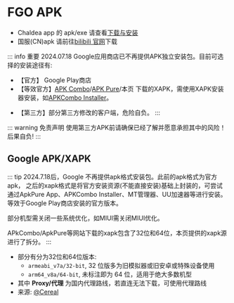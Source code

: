 # FGO APK

- Chaldea app 的 apk/exe 请查看[下载与安装](./install.md)
- 国服(CN)apk 请前往[bilibili 官网](https://game.bilibili.com/fgo/)下载

::: info 重要 2024.07.18
Google应用商店已不再提供APK独立安装包。目前可选择的安装途径有:

- 【官方】 Google Play商店
- 【等效官方】[APK Combo](https://apkcombo.com/fgo-jp/com.aniplex.fategrandorder/download/apk)/[APK Pure](https://apkpure.com/cn/fate-grand-order/com.aniplex.fategrandorder/download)/本页 下载的XAPK，需使用XAPK安装器安装，如[APKCombo Installer](https://apkcombo.com/zh/how-to-install)。
<!-- - 【第三方】[重签名APK](#重签名apk): **本站**打包，仅更改签名/包名。 -->
<!-- - 【第三方】[Rayshift BFGO](#rayshift-第三方客户端): **Rayshift.io**制作的第三方客户端，有较多更改。 -->
- 【第三方】部分第三方修改的客户端，危险自负。
  :::

::: warning 免责声明
使用第三方APK前请确保已经了解并愿意承担其中的风险！后果自负!
:::

<!-- ## 重签名APK

将apkcombo的XAPK重新打包成一个单独的APK（不再区分32位/64位），并重新签名，应用包名也修改成`cc.chaldea.fgoxx`。除此之外无其他修改。

目前网盘中提供了日服/韩服的apkcombo xapk包和重签名的apk包。

- 下载地址: <https://disk.chaldea.center/s/9eua>

::: tip 注意事项

- 未研究**设备兼容性**或**bug**或“**风险**”，欢迎反馈。请在知晓的前提下使用。后果自负。
- 和官方应用共存，建议通过[拷贝账号文件(引继文件)](./import_https/transfer_data.md)的方法迁移数据，不建议使用引继码
  ::: -->

## Google APK/XAPK

::: tip
2024.7.18后，Google 不再提供apk格式安装包。此前的apk格式为官方apk，
之后的xapk格式是将官方安装资源(不能直接安装)基础上封装的，可尝试通过ApkPure App、APKCombo Installer、MT管理器、UU加速器等进行安装。等效于Google Play商店安装的官方版本。

部分机型需关闭一些系统优化，如MIUI需关闭MIUI优化。

APkCombo/ApkPure等网站下载的xapk包含了32位和64位，本页提供的xapk源进行了拆分。
:::

- 部分有分为32位和64位版本:
  - `armeabi_v7a/32-bit`, 32 位版多为旧模拟器或旧安卓或特殊设备使用
  - `arm64_v8a/64-bit`, 未标注即为 64 位，适用于绝大多数机型
- 其中 **Proxy/代理** 为国内代理路线，若直连无法下载，可使用代理路线
- 来源: [@Cereal](https://fgo.bigcereal.com)

<ApkRelease language="zh" />

<!-- ## [Rayshift](https://rayshift.io) 第三方客户端

包含一些优化，同时也会收集一些信息，如掉落统计等。详见其[discord](https://discord.gg/8JeHHvh)。下载后注意版本号是否最新。

- [BFGO 日服](https://rayshift.io/betterfgo/download/jp)
- [BFGO 美服](https://rayshift.io/betterfgo/download/na) -->

<script setup>
import ApkRelease from '../../components/ApkRelease.vue'
</script>
